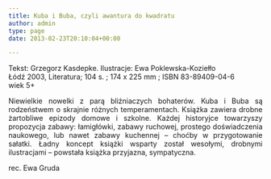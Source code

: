 ```yaml
---
title: Kuba i Buba, czyli awantura do kwadratu
author: admin
type: page
date: 2013-02-23T20:10:04+00:00

---
```

<p style="text-align: justify;">
  Tekst: Grzegorz Kasdepke. Ilustracje: Ewa Poklewska-Koziełło<br /> Łódź 2003, Literatura; 104 s. ; 174 x 225 mm ; ISBN 83-89409-04-6<br /> wiek 5+
</p>

<p style="text-align: justify;">
  Niewielkie nowelki z parą bliźniaczych bohaterów. Kuba i Buba są rodzeństwem o skrajnie różnych temperamentach. Książka zawiera drobne żartobliwe epizody domowe i szkolne. Każdej historyjce towarzyszy propozycja zabawy: łamigłówki, zabawy ruchowej, prostego doświadczenia naukowego, lub nawet zabawy kuchennej – choćby w przygotowanie sałatki. Ładny koncept książki wsparty został wesołymi, drobnymi ilustracjami – powstała książka przyjazna, sympatyczna.
</p>

<p style="text-align: justify;">
  rec. Ewa Gruda
</p>